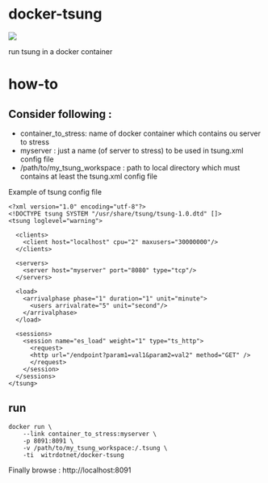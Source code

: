 # docker-tsung

[![](https://imagelayers.io/badge/witrdotnet/docker-tsung:latest.svg)](https://imagelayers.io/?images=witrdotnet/docker-tsung:latest 'Get your own badge on imagelayers.io')

run tsung in a docker container

# how-to

## Consider following :

* container_to_stress: name of docker container which contains ou server to stress
* myserver : just a name (of server to stress) to be used in tsung.xml config file
* /path/to/my_tsung_workspace : path to local directory which must contains at least the tsung.xml config file

Example of tsung config file
```
<?xml version="1.0" encoding="utf-8"?>
<!DOCTYPE tsung SYSTEM "/usr/share/tsung/tsung-1.0.dtd" []>
<tsung loglevel="warning">

  <clients>
    <client host="localhost" cpu="2" maxusers="30000000"/>
  </clients>

  <servers>
    <server host="myserver" port="8080" type="tcp"/>
  </servers>

  <load>
    <arrivalphase phase="1" duration="1" unit="minute">
      <users arrivalrate="5" unit="second"/>
    </arrivalphase>
  </load>

  <sessions>
    <session name="es_load" weight="1" type="ts_http">
      <request>
      <http url="/endpoint?param1=val1&param2=val2" method="GET" />
      </request>
    </session>
  </sessions>
</tsung>
```

## run
```
docker run \
    --link container_to_stress:myserver \
    -p 8091:8091 \
    -v /path/to/my_tsung_workspace:/.tsung \
    -ti  witrdotnet/docker-tsung
```

Finally browse : http://localhost:8091
